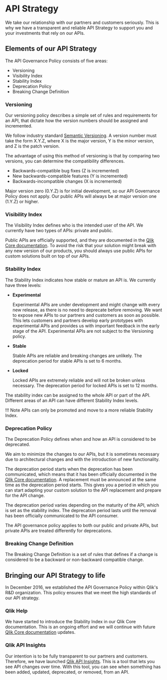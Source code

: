# API Strategy

We take our relationship with our partners and customers seriously. This is why we have a transparent
and reliable API Strategy to support you and your investments that rely on our APIs.

## Elements of our API Strategy

The API Governance Policy consists of five areas:

* Versioning
* Visibility Index
* Stability Index
* Deprecation Policy
* Breaking Change Definition

### Versioning

Our versioning policy describes a simple set of rules and requirements for an API, that dictate how the version
numbers should be assigned and incremented.

We follow industry standard [Semantic Versioning](https://semver.org/). A version number must take the form
X.Y.Z, where X is the major version, Y is the minor version, and Z is the patch version.

The advantage of using this method of versioning is that by comparing two versions, you can
determine the compatibility differences.

* Backwards-compatible bug fixes (Z is incremented)
* New backwards-compatible features (Y is incremented)
* Backwards-incompatible changes (X is incremented)

Major version zero (0.Y.Z) is for initial development, so our API Governance Policy does not apply. Our
public APIs will always be at major version one (1.Y.Z) or higher.

### Visibility Index

The Visibility Index defines who is the intended user of the API. We currently have two types of
APIs: private and public.

Public APIs are officially supported, and they are documented in the
[Qlik Core documentation](/docs/home.md).
To avoid the risk that your solution might break with any new version of our products,
you should always use public APIs for custom solutions built on top of our APIs.

### Stability Index

The Stability Index indicates how stable or mature an API is.
We currently have three levels:

* **Experimental**

    Experimental APIs are under development and might change with every new release, as
    there is no need to deprecate before removing.
    We want to expose new APIs to our partners and customers as soon as possible.
    This lets customers and partners develop early prototypes with experimental APIs and
    provides us with important feedback in the early stage of the API. Experimental APIs 
    are not subject to the Versioning policy.

* **Stable**

    Stable APIs are reliable and breaking changes are unlikely. The deprecation period for stable
    APIs is set to 6 months.

* **Locked**

    Locked APIs are extremely reliable and will not be broken unless necessary. The
    deprecation period for locked APIs is set to 12 months.

The stability index can be assigned to the whole API or part of the API.
Different areas of an API can have different Stability Index levels.

!!! Note
    APIs can only be promoted and move to a more reliable Stability Index.

### Deprecation Policy

The Deprecation Policy defines when and how an API is considered to be deprecated.

We aim to minimize the changes to our APIs, but it is sometimes necessary due to
architectural changes and with the introduction of new functionality.

The deprecation period starts when the deprecation has been communicated, which means that it has
been officially documented in the
[Qlik Core documentation](/docs/home.md).
A replacement must be announced at the same time as the deprecation period starts. This gives
you a period in which you can start adapting your custom solution to the API replacement
and prepare for the API change.

The deprecation period varies depending on the maturity of the API, which is set as the stability index.
The deprecation period lasts until the removal has been officially communicated to the API consumer.

The API governance policy applies to both our public and private APIs,
but private APIs are treated differently for deprecations.

### Breaking Change Definition

The Breaking Change Definition is a set of rules that defines if a change is considered to be a backward or
non-backward compatible change.

## Bringing our API Strategy to life

In December 2016, we established the API Governance Policy within Qlik's R&D organization.
This policy ensures that we meet the high standards of our API strategy.

### Qlik Help

We have started to introduce the Stability Index in our Qlik Core
documentation.
This is an ongoing effort and we will continue with future
[Qlik Core documentation](/docs/home.md)
updates.

### Qlik API Insights

Our intention is to be fully transparent to our partners and customers.
Therefore, we have launched
[Qlik API Insights](https://api-insights.qlik.com/?_ga=2.240450371.1316921484.1517254575-1425872494.1511967817#/start-page).
This is a tool that lets you see API changes over time.
With this tool, you can see when something has been added, updated, deprecated, or removed, from an API.
